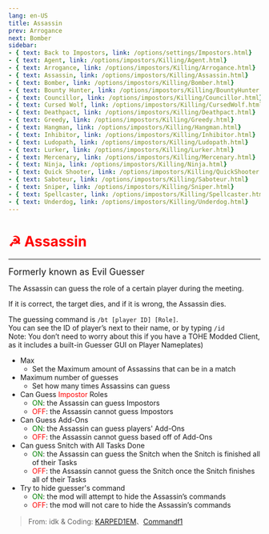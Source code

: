 ```yaml
---
lang: en-US
title: Assassin
prev: Arrogance
next: Bomber
sidebar:
- { text: Back to Impostors, link: /options/settings/Impostors.html}
- { text: Agent, link: /options/impostors/Killing/Agent.html}
- { text: Arrogance, link: /options/impostors/Killing/Arrogance.html}
- { text: Assassin, link: /options/impostors/Killing/Assassin.html}
- { text: Bomber, link: /options/impostors/Killing/Bomber.html}
- { text: Bounty Hunter, link: /options/impostors/Killing/BountyHunter.html}
- { text: Councillor, link: /options/impostors/Killing/Councillor.html}
- { text: Cursed Wolf, link: /options/impostors/Killing/CursedWolf.html}
- { text: Deathpact, link: /options/impostors/Killing/Deathpact.html}
- { text: Greedy, link: /options/impostors/Killing/Greedy.html}
- { text: Hangman, link: /options/impostors/Killing/Hangman.html}
- { text: Inhibitor, link: /options/impostors/Killing/Inhibitor.html}
- { text: Ludopath, link: /options/impostors/Killing/Ludopath.html}
- { text: Lurker, link: /options/impostors/Killing/Lurker.html}
- { text: Mercenary, link: /options/impostors/Killing/Mercenary.html}
- { text: Ninja, link: /options/impostors/Killing/Ninja.html}
- { text: Quick Shooter, link: /options/impostors/Killing/QuickShooter.html}
- { text: Saboteur, link: /options/impostors/Killing/Saboteur.html}
- { text: Sniper, link: /options/impostors/Killing/Sniper.html}
- { text: Spellcaster, link: /options/impostors/Killing/Spellcaster.html}
- { text: Underdog, link: /options/impostors/Killing/Underdog.html}
---
```


# <font color="red">☭ Assassin</font> <Badge text="Killing" type="tip" vertical="middle"/>
---

<font size=4em>Formerly known as Evil Guesser</font>

The Assassin can guess the role of a certain player during the meeting. 

If it is correct, the target dies, and if it is wrong, the Assassin dies. 

The guessing command is `/bt [player ID] [Role]`.<br>
You can see the ID of player’s next to their name, or by typing `/id`<br>
Note: You don’t need to worry about this if you have a TOHE Modded Client, as it includes a built-in Guesser GUI on Player Nameplates)
* Max
  * Set the Maximum amount of Assassins that can be in a match
* Maximum number of guesses
  * Set how many times Assassins can guess
* Can Guess <font color=red>Impostor</font> Roles
  * <font color=green>ON</font>: the Assassin can guess Impostors
  * <font color=red>OFF</font>: the Assassin cannot guess Impostors
* Can Guess Add-Ons
  * <font color=green>ON</font>: the Assassin can guess players' Add-Ons
  * <font color=red>OFF</font>: the Assassin cannot guess based off of Add-Ons
* Can guess Snitch with All Tasks Done
  * <font color=green>ON</font>: the Assassin can guess the Snitch when the Snitch is finished all of their Tasks
  * <font color=red>OFF</font>: the Assassin cannot guess the Snitch once the Snitch finishes all of their Tasks
* Try to hide guesser's command
  * <font color=green>ON</font>: the mod will attempt to hide the Assassin’s commands
  * <font color=red>OFF</font>: the mod will not care to hide the Assassin’s commands

> From: idk & Coding: [KARPED1EM](https://github.com/KARPED1EM)、[Commandf1](https://github.com/commandf1)